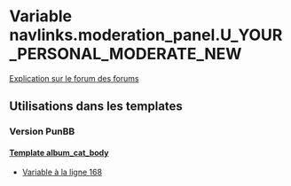 # Variable navlinks.moderation_panel.U_YOUR_PERSONAL_MODERATE_NEW
[Explication sur le forum des forums](http://forum.forumactif.com/t294113-listing-des-variables#navlinks.moderation_panel.U_YOUR_PERSONAL_MODERATE_NEW)
## Utilisations dans les templates
### Version PunBB
#### [Template album_cat_body](punbb/album_cat_body.md)
* [Variable à la ligne 168](../punbb/album_cat_body.tpl#L168)